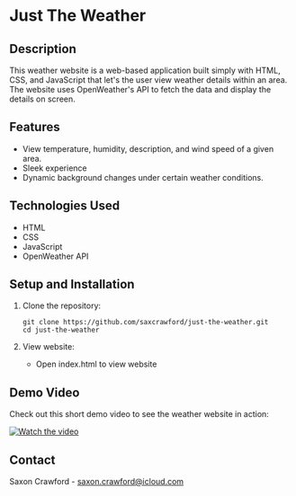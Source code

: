 # Just The Weather

## Description
This weather website is a web-based application built simply with HTML, CSS, and JavaScript that let's the user view weather details within an area. The website uses OpenWeather's API to fetch the data and display the details on screen.

## Features
- View temperature, humidity, description, and wind speed of a given area.
- Sleek experience
- Dynamic background changes under certain weather conditions.

## Technologies Used
- HTML
- CSS
- JavaScript
- OpenWeather API

## Setup and Installation
1. Clone the repository:
   ```
   git clone https://github.com/saxcrawford/just-the-weather.git
   cd just-the-weather
   ```

2. View website:
    - Open index.html to view website

## Demo Video

Check out this short demo video to see the weather website in action:

[![Watch the video](https://img.youtube.com/vi/vJlhyuBwM-Q/maxresdefault.jpg)](https://youtu.be/vJlhyuBwM-Q)

## Contact
Saxon Crawford - saxon.crawford@icloud.com
